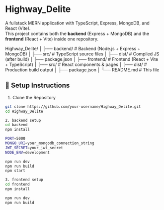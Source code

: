# Highway_Delite

A fullstack MERN application with TypeScript, Express, MongoDB, and React (Vite).  
This project contains both the **backend** (Express + MongoDB) and the **frontend** (React + Vite) inside one repository.


Highway_Delite/
│
├── backend/ # Backend (Node.js + Express + MongoDB)
│ ├── src/ # TypeScript source files
│ ├── dist/ # Compiled JS (after build)
│ ├── package.json
│
├── frontend/ # Frontend (React + Vite + TypeScript)
│ ├── src/ # React components & pages
│ ├── dist/ # Production build output
│ ├── package.json
│
└── README.md # This file


## 🚀 Setup Instructions

1. Clone the Repository
```bash
git clone https://github.com/your-username/Highway_Delite.git
cd Highway_Delite

2. backend setup
cd backend
npm install

PORT=5000
MONGO_URI=your_mongodb_connection_string
JWT_SECRET=your_jwt_secret
NODE_ENV=development

npm run dev
npm run build
npm start

3. frontend setup
cd frontend
npm install

npm run dev
npm run build



